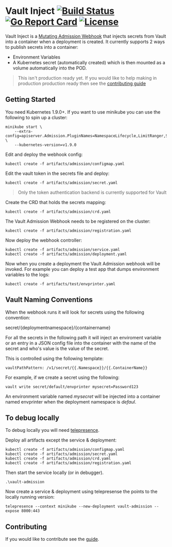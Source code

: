 # Vault Inject [![Build Status](https://travis-ci.org/richardcase/vault-initializer.svg?branch=master)](https://travis-ci.org/richardcase/vault-initializer) [![Go Report Card](https://goreportcard.com/badge/github.com/richardcase/vault-initializer)](https://goreportcard.com/report/github.com/richardcase/vault-initializer) [![License](https://img.shields.io/badge/License-Apache%202.0-blue.svg)](https://opensource.org/licenses/Apache-2.0) #

Vault Inject is a [Mutating Admission Webhook](https://kubernetes.io/docs/admin/admission-controllers/#mutatingadmissionwebhook-beta-in-19) that injects secrets from Vault into a container when a deployment is created. It currently supports 2 ways to publish secrets into a container:
- Environment Variables
- A Kubernetes secret (automatically created) which is then mounted as a volume automatically into the POD.

> This isn't production ready yet. If you would like to help making in production production ready then see the [contributing guide](CONTRIBUTING.md)

## Getting Started

You need Kubernetes 1.9.0+. If you want to use minikube you can use the following to spin up a cluster:

```
minikube start \
	--extra-config=apiserver.Admission.PluginNames=NamespaceLifecycle,LimitRanger,ServiceAccount,PersistentVolumeLabel,DefaultStorageClass,DefaultTolerationSeconds,MutatingAdmissionWebhook,ValidatingAdmissionWebhook,ResourceQuota \
	--kubernetes-version=v1.9.0
```

Edit and deploy the webhook config:
```
kubectl create -f artifacts/admission/configmap.yaml
```

Edit the vault token in the secrets file and deploy:
```
kubectl create -f artifacts/admission/secret.yaml
```
> Only the token authentication backend is currently supported for Vault

Create the CRD that holds the secrets mapping:
```
kubectl create -f artifacts/admission/crd.yaml
```

The Vault Admission Webhook needs to be registered on the cluster:

```
kubectl create -f artifacts/admission/registration.yaml
```

Now deploy the webhook controller:
```
kubectl create -f artifacts/admission/service.yaml
kubectl create -f artifacts/admission/deployment.yaml
```

Now when you create a deployment the Vault Admission webhook will be invoked. For example you can deploy a test app that dumps environment variables to the logs:
```
kubectl create -f artifacts/test/envprinter.yaml
```

## Vault Naming Conventions
When the webhook runs it will look for secrets using the following convention:

secret/{deploymentnamespace}/{containername}

For all the secrets in the following path it will inject an enviroment variable or an entry in a JSON config file into the container with the name of the secret and who's value is the value of the secret.

This is controlled using the following template:
```
vaultPathPattern: /v1/secret/{{.Namespace}}/{{.ContainerName}}
```

For example, if we create a secret using the following:
```
vault write secret/default/envprinter mysecret=Password123
```
An environment variable named *mysecret* will be injected into a container named envprinter when the deployment namespace is *defaul*.

## To debug locally

To debug locally you will need [telepresence](https://www.telepresence.io).


Deploy all artifacts except the service & deployment:
```
kubectl create -f artifacts/admission/configmap.yaml
kubectl create -f artifacts/admission/secret.yaml
kubectl create -f artifacts/admission/crd.yaml
kubectl create -f artifacts/admission/registration.yaml
```

Then start the service locally (or in debugger).

```
.\vault-admission
```

Now create a service & deployment using telepresense the points to the locally running version:
```
telepresence --context minikube --new-deployment vault-admission --expose 8000:443
```

## Contributing

If you would like to contribute see the [guide](CONTRIBUTING.md).
